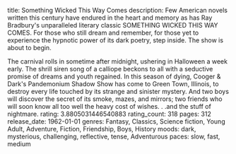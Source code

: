 title: Something Wicked This Way Comes
description: Few American novels written this century have endured in the heart and memory as has Ray Bradbury's unparalleled literary classic SOMETHING WICKED THIS WAY COMES. For those who still dream and remember, for those yet to experience the hypnotic power of its dark poetry, step inside. The show is about to begin.

The carnival rolls in sometime after midnight, ushering in Halloween a week early. The shrill siren song of a calliope beckons to all with a seductive promise of dreams and youth regained. In this season of dying, Cooger & Dark's Pandemonium Shadow Show has come to Green Town, Illinois, to destroy every life touched by its strange and sinister mystery. And two boys will discover the secret of its smoke, mazes, and mirrors; two friends who will soon know all too well the heavy cost of wishes. . .and the stuff of nightmare.
rating: 3.8805031446540883
rating_count: 318
pages: 312
release_date: 1962-01-01
genres: Fantasy, Classics, Science fiction, Young Adult, Adventure, Fiction, Friendship, Boys, History
moods: dark, mysterious, challenging, reflective, tense, Adventurous
paces: slow, fast, medium